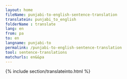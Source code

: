 ```yaml
---
layout: home
fileName: punjabi-to-english-sentence-translation
translatein: punjabi_to_english
folderName : translate
lang: en
from: pa
to: en
langname: punjabi-to
permalink: /punjabi-to-english-sentence-translation
tool: sentence-translations
matchurls: en&&pa
---
```

{% include section/translateinto.html %}
